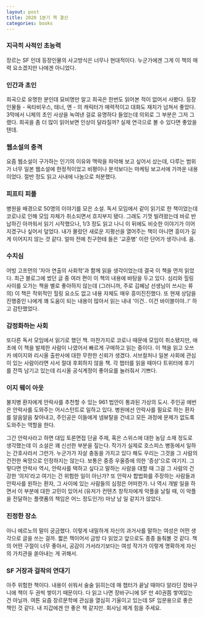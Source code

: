 ```yaml
---
layout: post
title: 2020 1분기 책 결산
categories: books
---
```


### 지극히 사적인 초능력
장르는 SF 인데 등장인물의 사고방식은 너무나 현대적이다. 누군가에겐 그게 이 책의 매력 요소겠지만 나에겐 아니었다. 

### 인간과 초인
희곡으로 유명한 분인데 묘비명만 알고 희곡은 한번도 읽어본 적이 없어서 사봤다. 등장인물들 - 옥타비우스, 태너, 앤 - 의 캐릭터가 매력적이고 대화도 재치가 넘쳐서 좋았다. 3막에서 니체의 초인 사상을 녹여낸 걸로 유명하다 들었는데 의외로 그 부분은 그저 그랬다. 희곡을 좀 더 많이 읽어보면 인상이 달라질까? 실제 연극으로 볼 수 있다면 좋았을텐데.

### 웹소설의 충격
요즘 웹소설이 구가하는 인기의 이유와 맥락을 파악해 보고 싶어서 샀는데, 다루는 범위가 너무 일본 웹소설에 한정적이었고 비평이나 분석보다는 마케팅 보고서에 가까운 내용이었다. 절반 정도 읽고 사내에 나눔으로 처분했다.

### 피프티 피플
병원을 배경으로 50명의 이야기를 모은 소설. 독서 모임에서 같이 읽기로 한 책이었는데 코로나로 인해 모임 자체가 취소되면서 흐지부지 됐다. 그래도 기껏 빌려왔는데 바로 반납하긴 아까워서 읽기 시작했으나, 1/3 정도 읽고 나니 이 뒤에도 비슷한 이야기가 이어지겠구나 싶어서 덮었다. 내가 몰랐던 새로운 지평선을 열어주는 책이 아니면 흥미가 길게 이어지지 않는 것 같다. 얼마 전에 친구한테 들은 '교훈병' 이란 단어가 생각나네. 음.

### 수치심
어빙 고프먼의 '자아 연출의 사회학'과 함께 읽을 생각이었는데 결국 이 책을 먼저 읽었다. 최근 블로그에 썼던 글 중 여러 편이 이 책의 내용에 바탕을 두고 있다. 심리와 힐링 사이를 오가는 책을 별로 좋아하지 않는데 (그러니까, 주로 김혜남 선생님이 쓰시는 류의) 이 책은 작위적인 힐링 요소도 없고 내용 자체도 매우 흥미진진했다. 또 현재 상담을 진행중인 나에게 꽤 도움이 되는 내용이 많아서 읽는 내내 '이건.. 이건 바이블이야..!' 하고 감탄했었다.

### 감정화하는 사회
또다른 독서 모임에서 읽기로 했던 책. 마찬가지로 코로나 때문에 모임이 취소됐지만, 애초에 이 책을 발제한 사람이 나였어서 빠르게 구매하고 읽는 중이다. 이 책을 읽고 오쓰카 에이지와 리시올 출판사에 대한 무한한 신뢰가 생겼다. 서브컬처나 일본 사회에 관심이 있는 사람이라면 사서 절대 후회하지 않을 책. 각 챕터를 읽을 때마다 트위터에 후기를 잔뜩 남기고 있는데 리시올 공식계정이 좋아요를 눌러줘서 기쁘다.

### 이지 웨이 아웃
불치병 환자에게 안락사를 추천할 수 있는 961 법안이 통과된 가상의 도시. 주인공 에번은 안락사를 도와주는 어시스턴트로 일하고 있다. 병원에선 안락사를 필요로 하는 환자를 알음알음 찾아내고, 주인공은 이들에게 넴뷰탈을 건네고 모든 과정에 문제가 없도록 도와주는 역할을 한다.

그간 안락사라고 하면 대입 토론면접 단골 주제, 혹은 스위스에 대한 농담 소재 정도로 생각했는데 이 소설은 꽤 신선한 부분을 짚는다. 작가가 실제로 호스피스 병동에서 일하는 간호사라서 그런가. 누군가가 자살 충동을 가지고 있다 해도 우리는 그것을 그 사람의 건전한 욕망으로 인정하지는 않는다. 보통은 중증 우울증에 의한 '증상'으로 여기지. 그렇다면 안락사 역시, 안락사를 택하고 싶다고 말하는 사람을 대할 때 그걸 그 사람의 건강한 ‘의지’라고 여기는 건 위험한 일이 아닌가? 또 안락사 합법화를 주장하는 사람들과 안락사를 원하는 환자, 그 사이에 있는 사람들의 심정은 어떠한가. 나 역시 개발 일을 하면서 이 부분에 대한 고민이 있어서 (유저가 컨텐츠 창작자에게 악플을 날릴 때, 이 악플을 전달하는 플랫폼의 책임은 어느 정도인가) 마냥 남 일 같지가 않았다.

### 진정한 장소
아니 에르노의 말이 궁금했다. 이렇게 내밀하게 자신의 과거사를 말하는 여성은 어떤 생각으로 글을 쓰는 걸까. 
짧은 책이어서 금방 다 읽었고 앞으로도 종종 들춰볼 것 같다. 책의 어떤 구절이 너무 좋아서, 공감이 가서라기보다는 여성 작가가 이렇게 명확하게 자신의 가치관을 쏟아내는 게 귀해서.

### SF 거장과 걸작의 연대기
아주 위험한 책이다. 내용이 쉬워서 술술 읽히는데 매 챕터가 끝날 때마다 알라딘 장바구니에 책이 두 권씩 쌓이기 때문이다. 다 읽고 나면 장바구니에 SF 만 40권쯤 쌓여있는 건 아닐까. 여튼 요즘 장르문학에 관심을 열심히 기울이고 있는데 SF 입문용으로 좋은 책인 것 같다. 내 지갑에겐 안 좋은 책 같지만. 회사님 제게 힘을 주세요. 
